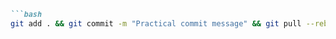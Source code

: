 ```markdown
```bash
git add . && git commit -m "Practical commit message" && git pull --rebase && git clean -fd
```
```
